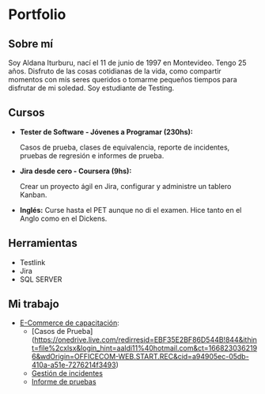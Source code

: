# Portfolio
## Sobre mí
Soy Aldana Iturburu, nací el 11 de junio de 1997 en Montevideo. Tengo 25 años. Disfruto de las cosas cotidianas de la vida, como compartir momentos con mis seres queridos o tomarme pequeños tiempos para disfrutar de mi soledad. Soy estudiante de Testing. 

## Cursos

* **Tester de Software - Jóvenes a Programar (230hs):**

  Casos de prueba, clases de equivalencia, reporte de incidentes, pruebas de regresión e informes de prueba.
  
* **Jira desde cero - Coursera (9hs):**

  Crear un proyecto ágil en Jira, configurar y administre un tablero Kanban.
* **Inglés:** 
Curse hasta el PET aunque no di el examen. Hice tanto en el Anglo como en el Dickens.
 
 ## Herramientas

* Testlink
* Jira
* SQL SERVER

## Mi trabajo

* [E-Commerce de capacitación](https://japceibal.github.io/e-mercado-TESTING/index.html):
  * [Casos de Prueba] (https://onedrive.live.com/redirresid=EBF35E2BF86D544B!844&ithint=file%2cxlsx&login_hint=aaldi11%40hotmail.com&ct=1668230362196&wdOrigin=OFFICECOM-WEB.START.REC&cid=a94905ec-05db-410a-a51e-7276214f3493)
  * [Gestión de incidentes](https://onedrive.live.com/edit.aspx?resid=EBF35E2BF86D544B!849&cid=040e34c4-5ac1-40cc-a0c4-17323ed95ca4&ithint=file%2cxlsx&wdOrigin=OFFICECOM-WEB.START.REC)
  * [Informe de pruebas](https://docs.google.com/document/d/1VP4W9pzRynxyccHLQNZ5z3NKUZSpJk4g)
